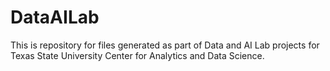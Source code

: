 # DataAILab
This is repository for files generated as part of Data and AI Lab projects for Texas State University Center for Analytics and Data Science.
